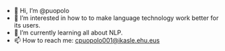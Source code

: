 - 👋 Hi, I’m @puopolo
- 👀 I’m interested in how to to make language technology work better for its users.
- 🌱 I’m currently learning all about NLP. 
- 📫 How to reach me: cpuopolo001@ikasle.ehu.eus

<!---
puopolo/puopolo is a ✨ special ✨ repository because its `README.md` (this file) appears on your GitHub profile.
You can click the Preview link to take a look at your changes.
--->
